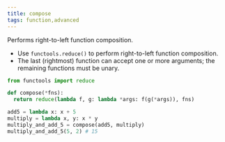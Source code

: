 ```yaml
---
title: compose
tags: function,advanced
---
```


Performs right-to-left function composition.

- Use `functools.reduce()` to perform right-to-left function composition.
- The last (rightmost) function can accept one or more arguments; the remaining functions must be unary.

```py
from functools import reduce

def compose(*fns):
  return reduce(lambda f, g: lambda *args: f(g(*args)), fns)
```

```py
add5 = lambda x: x + 5
multiply = lambda x, y: x * y
multiply_and_add_5 = compose(add5, multiply)
multiply_and_add_5(5, 2) # 15
```
